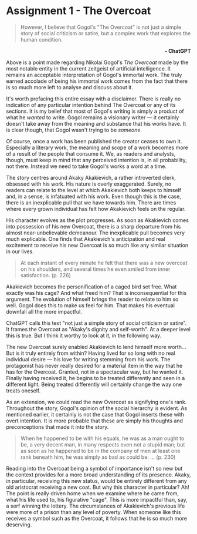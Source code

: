 # Assignment 1 - The Overcoat



> However, I believe that Gogol's "The Overcoat" is not just a simple story of social criticism or satire, but a complex work that explores the human condition.

<div align='right'><b>- ChatGPT</b></div>



Above is a point made regarding Nikolai Gogol's *The Overcoat* made by the most notable entity in the current zeitgeist of artificial intelligence. It remains an acceptable interpretation of Gogol's immortal work. The truly earned accolade of being his immortal work comes from the fact that there is so much more left to analyse and discuss about it.



It's worth prefacing this entire essay with a disclaimer. There is really no indication of any particular intention behind The Overcoat or any of its sections. It is my belief that most of Gogol's writing is simply a product of what he *wanted* to write. Gogol remains a visionary writer —  it certainly doesn't take away from the meaning and substance that his works have. It is clear though, that Gogol wasn't trying to be *someone*.

Of course, once a work has been published the creator ceases to own it. Especially a literary work, the meaning and scope of a work becomes more of a result of the people that consume it. We, as readers and analysts, though, must keep in mind that any perceived intention is, in all probability, not there. Instead we need to take Gogol's works a word at a time.



The story centres around Akaky Akakievich, a rather introverted clerk, obsessed with his work. His nature is overly exaggerated. Surely, no readers can relate to the level at which Akakievich both keeps to himself and, in a sense, is infatuated with his work. Even though this is the case, there is an inexplicable pull that we have towards him. There are times where every grown individual has felt how Akakievich feels on the regular.

His character evolves as the plot progresses. As soon as Akakievich comes into possession of his new Overcoat, there is a sharp departure from his almost near-unbelievable demeanour. The inexplicable pull becomes very much explicable. One finds that Akakievich's anticipation and real excitement to receive his new Overcoat is so much like any similar situation in our lives.

> At each instant of every minute he felt that there was a new overcoat on his shoulders, and several times he even smiled from inner satisfaction. (p. 226)

Akakievich becomes the personification of a caged bird set free. What exactly was his cage? And what freed him? That is inconsequential for this argument. The evolution of himself brings the reader to relate to him so well. Gogol does this to make us feel for him. That makes his eventual downfall all the more impactful.



ChatGPT calls this text "not just a simple story of social criticism or satire". It frames the Overcoat as "Akaky's dignity and self-worth". At a deeper level this is true. But I think it worthy to look at it, in the following way.

The new Overcoat surely enabled Akakievich to lend himself more worth... But is it truly entirely from within? Having lived for so long with no real individual desire — his love for writing stemming from his work. The protagonist has never really desired for a material item in the way that he has for the Overcoat. Granted, not in a spectacular way, but he wanted it. Finally having received it, he begins to be treated differently and seen in a different light. Being treated differently will certainly change the way one treats oneself. 

As an extension, we could read the new Overcoat as signifying one's rank. Throughout the story, Gogol's opinion of the social hierarchy is evident. As mentioned earlier, it certainly is not the case that Gogol inserts these with overt intention. It is more probable that these are simply his thoughts and preconceptions that made it into the story.

> When he happened to be with his equals, he was as a man ought to be, a very decent man, in many respects even not a stupid man; but as soon as he happened to be in the company of men at least one rank beneath him, he was simply as bad as could be: ... (p. 230)

Reading into the Overcoat being a symbol of importance isn't so new but the context provides for a more broad understanding of its presence. Akaky, in particular, receiving this new status, would be entirely different from any old aristocrat receiving a new coat. But why this character in particular? Ah! The point is really driven home when we examine where he came from, what his life used to, his figurative "cage". This is more impactful than, say, a serf winning the lottery. The circumstances of Akakievich's previous life were more of a prison than any  level of poverty. When someone like this receives a symbol such as the Overcoat, it  follows that he is so much more deserving.